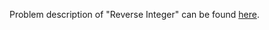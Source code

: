 Problem description of "Reverse Integer" can be found [here](https://leetcode.com/problems/reverse-integer/).
